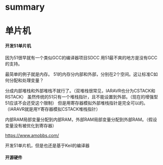 # summary


# 单片机


#### 开发51单片机
因为51很早就有一个类似GCC的编译器项目SDCC
用51最不爽的地方是没有GCC的支持。


最简单的例子就是内存。
51的内存分内部和外部，分别在2个空间。这让标准C如何分配和处理变量？

分成内部堆栈和外部堆栈不就行了。（双堆栈很常见，IARAVR也分为CSTACK和RSTACK）
虽然传统的51只有一个堆栈指针，且不能设置到外部。（现在的增强型51应该不会还受这个限制）
但是用寄存器模拟外部堆栈指针是完全可以的。（IARAVR就是用Y寄存器模拟CSTACK堆栈指针）

内部RAM局部变量分配到内部RAM，外部RAM局部变量分配到外部RAM。（假设变量没有被优化到寄存器）

https://www.amobbs.com/

开发51单片机，但是也还是基于Keil的编译器
#### 开源硬件
